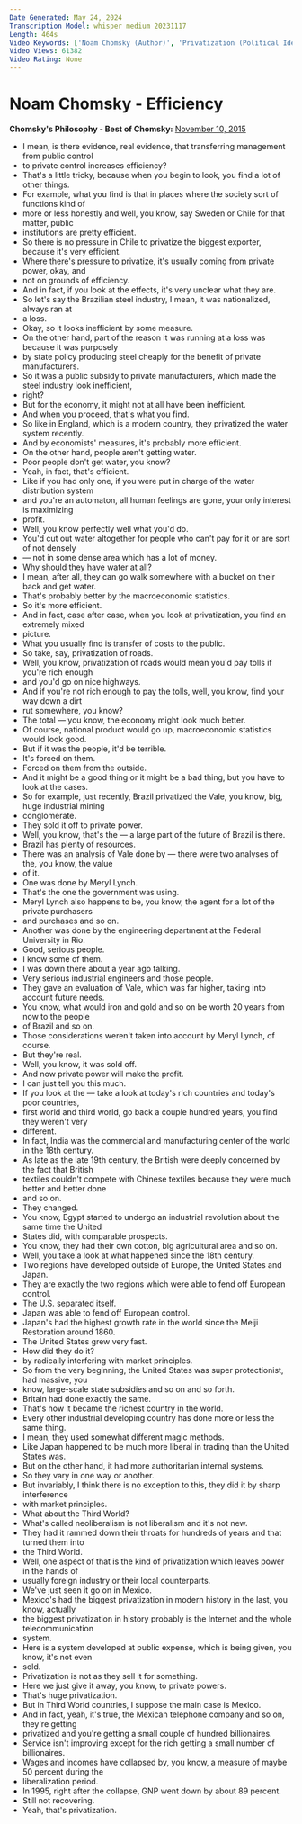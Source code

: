 ```yaml
---
Date Generated: May 24, 2024
Transcription Model: whisper medium 20231117
Length: 464s
Video Keywords: ['Noam Chomsky (Author)', 'Privatization (Political Ideology)', 'Capitalism (Political Ideology)', 'Neoliberalism (Quotation Subject)']
Video Views: 61382
Video Rating: None
---
```


# Noam Chomsky - Efficiency
**Chomsky's Philosophy - Best of Chomsky:** [November 10, 2015](https://www.youtube.com/watch?v=ywt8XGElmwU)
*  I mean, is there evidence, real evidence, that transferring management from public control
*  to private control increases efficiency?
*  That's a little tricky, because when you begin to look, you find a lot of other things.
*  For example, what you find is that in places where the society sort of functions kind of
*  more or less honestly and well, you know, say Sweden or Chile for that matter, public
*  institutions are pretty efficient.
*  So there is no pressure in Chile to privatize the biggest exporter, because it's very efficient.
*  Where there's pressure to privatize, it's usually coming from private power, okay, and
*  not on grounds of efficiency.
*  And in fact, if you look at the effects, it's very unclear what they are.
*  So let's say the Brazilian steel industry, I mean, it was nationalized, always ran at
*  a loss.
*  Okay, so it looks inefficient by some measure.
*  On the other hand, part of the reason it was running at a loss was because it was purposely
*  by state policy producing steel cheaply for the benefit of private manufacturers.
*  So it was a public subsidy to private manufacturers, which made the steel industry look inefficient,
*  right?
*  But for the economy, it might not at all have been inefficient.
*  And when you proceed, that's what you find.
*  So like in England, which is a modern country, they privatized the water system recently.
*  And by economists' measures, it's probably more efficient.
*  On the other hand, people aren't getting water.
*  Poor people don't get water, you know?
*  Yeah, in fact, that's efficient.
*  Like if you had only one, if you were put in charge of the water distribution system
*  and you're an automaton, all human feelings are gone, your only interest is maximizing
*  profit.
*  Well, you know perfectly well what you'd do.
*  You'd cut out water altogether for people who can't pay for it or are sort of not densely
*  — not in some dense area which has a lot of money.
*  Why should they have water at all?
*  I mean, after all, they can go walk somewhere with a bucket on their back and get water.
*  That's probably better by the macroeconomic statistics.
*  So it's more efficient.
*  And in fact, case after case, when you look at privatization, you find an extremely mixed
*  picture.
*  What you usually find is transfer of costs to the public.
*  So take, say, privatization of roads.
*  Well, you know, privatization of roads would mean you'd pay tolls if you're rich enough
*  and you'd go on nice highways.
*  And if you're not rich enough to pay the tolls, well, you know, find your way down a dirt
*  rut somewhere, you know?
*  The total — you know, the economy might look much better.
*  Of course, national product would go up, macroeconomic statistics would look good.
*  But if it was the people, it'd be terrible.
*  It's forced on them.
*  Forced on them from the outside.
*  And it might be a good thing or it might be a bad thing, but you have to look at the cases.
*  So for example, just recently, Brazil privatized the Vale, you know, big, huge industrial mining
*  conglomerate.
*  They sold it off to private power.
*  Well, you know, that's the — a large part of the future of Brazil is there.
*  Brazil has plenty of resources.
*  There was an analysis of Vale done by — there were two analyses of the, you know, the value
*  of it.
*  One was done by Meryl Lynch.
*  That's the one the government was using.
*  Meryl Lynch also happens to be, you know, the agent for a lot of the private purchasers
*  and purchases and so on.
*  Another was done by the engineering department at the Federal University in Rio.
*  Good, serious people.
*  I know some of them.
*  I was down there about a year ago talking.
*  Very serious industrial engineers and those people.
*  They gave an evaluation of Vale, which was far higher, taking into account future needs.
*  You know, what would iron and gold and so on be worth 20 years from now to the people
*  of Brazil and so on.
*  Those considerations weren't taken into account by Meryl Lynch, of course.
*  But they're real.
*  Well, you know, it was sold off.
*  And now private power will make the profit.
*  I can just tell you this much.
*  If you look at the — take a look at today's rich countries and today's poor countries,
*  first world and third world, go back a couple hundred years, you find they weren't very
*  different.
*  In fact, India was the commercial and manufacturing center of the world in the 18th century.
*  As late as the late 19th century, the British were deeply concerned by the fact that British
*  textiles couldn't compete with Chinese textiles because they were much better and better done
*  and so on.
*  They changed.
*  You know, Egypt started to undergo an industrial revolution about the same time the United
*  States did, with comparable prospects.
*  You know, they had their own cotton, big agricultural area and so on.
*  Well, you take a look at what happened since the 18th century.
*  Two regions have developed outside of Europe, the United States and Japan.
*  They are exactly the two regions which were able to fend off European control.
*  The U.S. separated itself.
*  Japan was able to fend off European control.
*  Japan's had the highest growth rate in the world since the Meiji Restoration around 1860.
*  The United States grew very fast.
*  How did they do it?
*  by radically interfering with market principles.
*  So from the very beginning, the United States was super protectionist, had massive, you
*  know, large-scale state subsidies and so on and so forth.
*  Britain had done exactly the same.
*  That's how it became the richest country in the world.
*  Every other industrial developing country has done more or less the same thing.
*  I mean, they used somewhat different magic methods.
*  Like Japan happened to be much more liberal in trading than the United States was.
*  But on the other hand, it had more authoritarian internal systems.
*  So they vary in one way or another.
*  But invariably, I think there is no exception to this, they did it by sharp interference
*  with market principles.
*  What about the Third World?
*  What's called neoliberalism is not liberalism and it's not new.
*  They had it rammed down their throats for hundreds of years and that turned them into
*  the Third World.
*  Well, one aspect of that is the kind of privatization which leaves power in the hands of
*  usually foreign industry or their local counterparts.
*  We've just seen it go on in Mexico.
*  Mexico's had the biggest privatization in modern history in the last, you know, actually
*  the biggest privatization in history probably is the Internet and the whole telecommunication
*  system.
*  Here is a system developed at public expense, which is being given, you know, it's not even
*  sold.
*  Privatization is not as they sell it for something.
*  Here we just give it away, you know, to private powers.
*  That's huge privatization.
*  But in Third World countries, I suppose the main case is Mexico.
*  And in fact, yeah, it's true, the Mexican telephone company and so on, they're getting
*  privatized and you're getting a small couple of hundred billionaires.
*  Service isn't improving except for the rich getting a small number of billionaires.
*  Wages and incomes have collapsed by, you know, a measure of maybe 50 percent during the
*  liberalization period.
*  In 1995, right after the collapse, GNP went down by about 89 percent.
*  Still not recovering.
*  Yeah, that's privatization.
